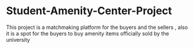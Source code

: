# Student-Amenity-Center-Project
This project is a matchmaking platform for the buyers and the sellers , also it is a spot for the buyers to buy amenity items officially sold by the university
